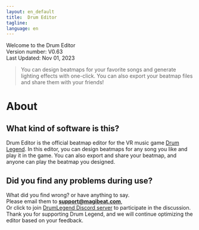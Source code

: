 ```yaml
---
layout: en_default
title:  Drum Editor
tagline: 
language: en
---
```


Welcome to the Drum Editor  
Version number: V0.63  
Last Updated: Nov 01, 2023  

> You can design beatmaps for your favorite songs and generate lighting effects with one-click. You can also export your beatmap files and share them with your friends!

# About

## **What kind of software is this?**
Drum Editor is the official beatmap editor for the VR music game [Drum Legend](https://www.meta.com/zh-cn/experiences/8516835868391284/?ranking_trace=103487252164253_8516835868391284_SKYLINEWEB_dc2036b1-949c-46ef-8467-673fa223dd97). In this editor, you can design beatmaps for any song you like and play it in the game. You can also export and share your beatmap, and anyone can play the beatmap you designed.

## **Did you find any problems during use?**
What did you find wrong? or have anything to say.  
Please email them to **support@magibeat.com**,  
Or click to join [DrumLegend Discord server](https://discord.com/invite/uHgPx7QaPx) to participate in the discussion.  
Thank you for supporting Drum Legend, and we will continue optimizing the editor based on your feedback.  
